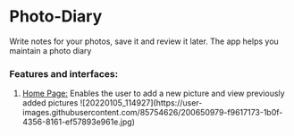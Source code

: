 # Photo-Diary
<p>Write notes for your photos, save it and review it later. The app helps you maintain a photo diary</p>
<h3>Features and interfaces:</h3>
<ol>
<li>
<u>Home Page:</u> Enables the user to add a new picture and view previously added pictures
![20220105_114927](https://user-images.githubusercontent.com/85754626/200650979-f9617173-1b0f-4356-8161-ef57893e961e.jpg)
</li>
</ol>
